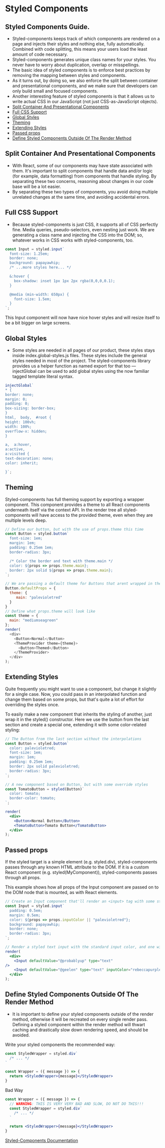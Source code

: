 # Styled Components

## Styled Components Guide.

* Styled-components keeps track of which components are rendered on a page and injects their styles and nothing else, fully automatically. Combined with code splitting, this means your users load the least amount of code necessary.
* Styled-components generates unique class names for your styles. You never have to worry about duplication, overlap or misspellings.
* The basic idea of styled components is to enforce best practices by removing the mapping between styles and components.
* As it turns out, by doing so, we also enforce the split between container and presentational components, and we make sure that developers can only build small and focused components.
* Another interesting feature of styled components is that it allows us to write actual CSS in our JavaScript \(not just CSS-as-JavaScript objects\).
* [Split Container And Presentational Components](styled-components.md#Split-Container-And-Presentational-Components)
* [Full CSS Support](styled-components.md#Full-CSS-Support)
* [Global Styles](styled-components.md#Global-Styles)
* [Theming](styled-components.md#Theming)
* [Extending Styles](styled-components.md#Extending-Styles)
* [Passed props](styled-components.md#Passed-props)
* [Define Styled Components Outside Of The Render Method](styled-components.md#Define-Styled-Components-Outside-Of-The-Render-Method)

## Split Container And Presentational Components

* With React, some of our components may have state associated with them. It's important to split components that handle data and/or logic \(for example, data formatting\) from components that handle styling. By separating these two concerns, reasoning about changes in our code base will be a lot easier.
* By separating these two types of components, you avoid doing multiple unrelated changes at the same time, and avoiding accidental errors.

## Full CSS Support

* Because styled-components is just CSS, it supports all of CSS perfectly fine. Media queries, pseudo-selectors, even nesting just work. We are generating a class name and injecting the CSS into the DOM; so, whatever works in CSS works with styled-components, too.

```javascript
const Input = styled.input`
  font-size: 1.25em;
  border: none;
  background: papayawhip;
  /* ...more styles here... */

  &:hover {
    box-shadow: inset 1px 1px 2px rgba(0,0,0,0.1);
  }

  @media (min-width: 650px) {
    font-size: 1.5em;
  }
`;
```

This Input component will now have nice hover styles and will resize itself to be a bit bigger on large screens.

## Global Styles

* Some styles are needed in all pages of our product, these styles stays inside index.global-styles.js files. These styles include the general styles needed in most of the project. The styled-components library provides us a helper function as named export for that too — injectGlobal can be used to add global styles using the now familiar tagged template literal syntax.

```javascript
injectGlobal`
* {
border: none;
margin: 0;
padding: 0;
box-sizing: border-box;
}
html,  body,  #root {
height: 100vh;
width: 100%;
overflow-x: hidden;
}

a,  a:hover,
a:active,
a:visited {
text-decoration: none;
color: inherit;

}`;
```

## Theming

Styled-components has full theming support by exporting a  wrapper component. This component provides a theme to all React components underneath itself via the context API. In the render tree all styled-components will have access to the provided theme, even when they are multiple levels deep.

```javascript
// Define our button, but with the use of props.theme this time
const Button = styled.button`
  font-size: 1em;
  margin: 1em;
  padding: 0.25em 1em;
  border-radius: 3px;

  /* Color the border and text with theme.main */
  color: ${props => props.theme.main};
  border: 2px solid ${props => props.theme.main};
`;

// We are passing a default theme for Buttons that arent wrapped in the ThemeProvider
Button.defaultProps = {
  theme: {
     main: "palevioletred"
  }
}
// Define what props.theme will look like
const theme = {
  main: "mediumseagreen"
};
render(
  <div>
    <Button>Normal</Button>
    <ThemeProvider theme={theme}>
      <Button>Themed</Button>
    </ThemeProvider>
  </div>
);
```

## Extending Styles

Quite frequently you might want to use a component, but change it slightly for a single case. Now, you could pass in an interpolated function and change them based on some props, but that's quite a lot of effort for overriding the styles once.

To easily make a new component that inherits the styling of another, just wrap it in the styled\(\) constructor. Here we use the button from the last section and create a special one, extending it with some color-related styling:

```jsx
// The Button from the last section without the interpolations
const Button = styled.button`
  color: palevioletred;
  font-size: 1em;
  margin: 1em;
  padding: 0.25em 1em;
  border: 2px solid palevioletred;
  border-radius: 3px;
`;

// A new component based on Button, but with some override styles
const TomatoButton = styled(Button)`
  color: tomato;
  border-color: tomato;
`;

render(
  <div>
    <Button>Normal Button</Button>
    <TomatoButton>Tomato Button</TomatoButton>
  </div>
);
```

## Passed props

If the styled target is a simple element \(e.g. styled.div\), styled-components passes through any known HTML attribute to the DOM. If it is a custom React component \(e.g. styled\(MyComponent\)\), styled-components passes through all props.

This example shows how all props of the Input component are passed on to the DOM node that is mounted, as with React elements.

```jsx
// Create an Input component that'll render an <input> tag with some styles
const Input = styled.input`
  padding: 0.5em;
  margin: 0.5em;
  color: ${props => props.inputColor || "palevioletred"};
  background: papayawhip;
  border: none;
  border-radius: 3px;
`;

// Render a styled text input with the standard input color, and one with a custom input color
render(
  <div>
    <Input defaultValue="@probablyup" type="text"
/>
    <Input defaultValue="@geelen" type="text" inputColor="rebeccapurple" />
  </div>
);
```

## Define Styled Components Outside Of The Render Method

* It is important to define your styled components outside of the render method, otherwise it will be recreated on every single render pass. Defining a styled component within the render method will thwart caching and drastically slow down rendering speed, and should be avoided.

Write your styled components the recommended way:

```jsx
const StyledWrapper = styled.div`
  /* ... */
`

const Wrapper = ({ message }) => {
  return <StyledWrapper>{message}</StyledWrapper>
}
```

Bad Way

```jsx
const Wrapper = ({ message }) => {
  // WARNING: THIS IS VERY VERY BAD AND SLOW, DO NOT DO THIS!!!
  const StyledWrapper = styled.div`
    /* ... */
  `

  return <StyledWrapper>{message}</StyledWrapper>
}
```

[Styled-Components Documentation](https://www.styled-components.com/)

